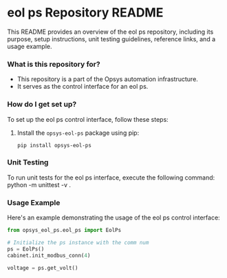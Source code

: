 # eol ps Repository README

This README provides an overview of the eol ps repository, including its purpose, setup instructions, unit testing guidelines, reference links, and a usage example.

### What is this repository for? ###

- This repository is a part of the Opsys automation infrastructure.
- It serves as the control interface for an eol ps.

### How do I get set up? ###

To set up the eol ps control interface, follow these steps:

1. Install the `opsys-eol-ps` package using pip:
    ```
    pip install opsys-eol-ps
    ```

### Unit Testing ###

To run unit tests for the eol ps interface, execute the following command:
python -m unittest -v
.

### Usage Example ###

Here's an example demonstrating the usage of the eol ps control interface:

```python
from opsys_eol_ps.eol_ps import EolPs

# Initialize the ps instance with the comm num 
ps = EolPs()
cabinet.init_modbus_conn(4)

voltage = ps.get_volt()

